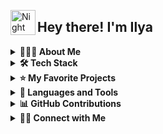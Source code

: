 <img alt="Night Coding" src="./assets/Hand%20Wave.gif" width='40' align="left"/><h2>Hey there! I'm Ilya</h2>

<details>
<summary><b>👨🏻‍💻 About Me</b></summary>
  
💡 Java and Kotlin developer with a focus on utilizing Spring Framework and PostgreSQL. I like to explore new technologies and develop software solutions and quick hacks.<br/>
🎓 I graduated from Irkutsk National Technical University.<br/>
✍️ In my free time, I pursue mobile development.<br/>
📄 Please have a look at my [LinkedIn](https://www.linkedin.com/in/ilya-alakov-14b979266) for more details about me. I'm open to feedback and suggestions!<br/>
👉 Check out my work on:
- [Google Play](https://play.google.com/store/apps/developer?id=I_Alakey)
- [GitLab](https://gitlab.com/prosoulk2017)
</details>

<details>
<summary><b>🛠 Tech Stack</b></summary>

### Backend Development:
![Java](https://img.shields.io/badge/-Java-05122A?style=flat&logo=java&logoColor=FFA518)
![Kotlin](https://img.shields.io/badge/-Kotlin-05122A?style=flat&logo=kotlin&logoColor=FFA518)
![Spring](https://img.shields.io/badge/-Spring-05122A?style=flat&logo=spring&logoColor=FFA518)
![CUBA platform](https://img.shields.io/badge/-CUBA-platform-05122A?style=flat&logo=cuba-platform)

### Mobile Development:
![Dart](https://img.shields.io/badge/-Dart-05122A?style=flat&logo=Dart&logoColor=FFA518)
![Flutter](https://img.shields.io/badge/-Flutter-05122A?style=flat&logo=Flutter&logoColor=FFA518)

### Database Management:
![PostgreSQL](https://img.shields.io/badge/-PostgreSQL-05122A?style=flat&logo=PostgreSQL&logoColor=FFA518)
![MySQL](https://img.shields.io/badge/-MySQL-05122A?style=flat&logo=MySQL&logoColor=FFA518)

### Version Control and Collaboration:
![Git](https://img.shields.io/badge/-Git-05122A?style=flat&logo=git)
![GitHub](https://img.shields.io/badge/-GitHub-05122A?style=flat&logo=github)
![GitLab](https://img.shields.io/badge/-GitLab-05122A?style=flat&logo=gitlab)

### Other:
![Unity](https://img.shields.io/badge/-Unity-05122A?style=flat&logo=Unity&logoColor=FFA518)
![Google](https://img.shields.io/badge/-Google-05122A?style=flat&logo=google)
</details>

<details>
<summary><b>⭐️ My Favorite Projects</b></summary>

[![Readme Card](https://github-readme-stats.vercel.app/api/pin/?username=ialakey&repo=srbguide)](https://github.com/ialakey/srbguide)

[![Readme Card](https://github-readme-stats.vercel.app/api/pin/?username=ialakey&repo=telegrammanager)](https://github.com/ialakey/telegrammanager)

[![Readme Card](https://github-readme-stats.vercel.app/api/pin/?username=ialakey&repo=memodogmovies)](https://github.com/ialakey/memodogmovies)

[![Readme Card](https://github-readme-stats.vercel.app/api/pin/?username=ialakey&repo=MemoDogNotes)](https://github.com/ialakey/MemoDogNotes)

</details>

<details>
<summary><b>🚀 Languages and Tools</b></summary>

![Top Langs](https://github-readme-stats.vercel.app/api/top-langs/?username=ialakey&layout=compact&theme=algolia)
</details>

<details>
<summary><b>📊 GitHub Contributions</b></summary>

[![GitHub Streak](https://github-readme-streak-stats.herokuapp.com/?user=ialakey&theme=algolia)](https://github.com/ialakey)
</details>

<details>
<summary><b>🤝🏻 Connect with Me</b></summary>

<p align="left">
  <a href="https://www.linkedin.com/in/ilya-alakov-14b979266">
    <img src="https://img.shields.io/badge/-LinkedIn-0077B5?style=flat&logo=Linkedin&logoColor=white"/>
  </a>
  <br/>
  <a href="https://t.me/i_alakey">
    <img src="https://img.shields.io/badge/-Telegram-2CA5E0?style=flat&logo=Telegram&logoColor=white"/>
  </a>
  <br/>
  <a href="https://www.instagram.com/unnamed_junior">
    <img src="https://img.shields.io/badge/-Instagram-E4405F?style=flat&logo=Instagram&logoColor=white"/>
  </a>
</p>
</details>
